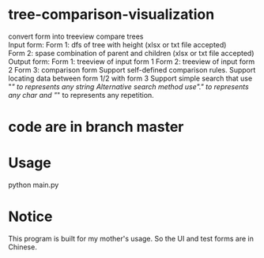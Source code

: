 # tree-comparison-visualization
convert form into treeview 
compare trees  
Input form:
Form 1: dfs of tree with height (xlsx or txt file accepted)  
Form 2: spase combination of parent and children (xlsx or txt file accepted)
Output form:
Form 1: treeview of input form 1
Form 2: treeview of input form 2
Form 3: comparison form
Support self-defined comparison rules. 
Support locating data between form 1/2 with form 3
Support simple search that use "*" to represents any string
        Alternative search method use"." to represents any char and "*" to represents any repetition.
# code are in branch master
# Usage
python main.py
# Notice
This program is built for my mother's usage. So the UI and test forms are in Chinese. 


